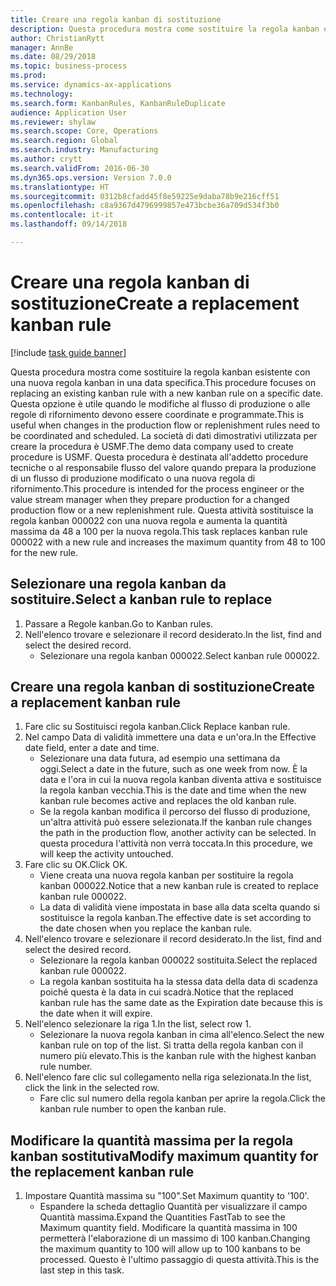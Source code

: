 ```yaml
--- 
title: Creare una regola kanban di sostituzione
description: Questa procedura mostra come sostituire la regola kanban esistente con una nuova regola kanban in una data specifica.
author: ChristianRytt
manager: AnnBe
ms.date: 08/29/2018
ms.topic: business-process
ms.prod: 
ms.service: dynamics-ax-applications
ms.technology: 
ms.search.form: KanbanRules, KanbanRuleDuplicate
audience: Application User
ms.reviewer: shylaw
ms.search.scope: Core, Operations
ms.search.region: Global
ms.search.industry: Manufacturing
ms.author: crytt
ms.search.validFrom: 2016-06-30
ms.dyn365.ops.version: Version 7.0.0
ms.translationtype: HT
ms.sourcegitcommit: 0312b8cfadd45f8e59225e9daba78b9e216cff51
ms.openlocfilehash: c8a9367d4796999857e473bcbe36a709d534f3b0
ms.contentlocale: it-it
ms.lasthandoff: 09/14/2018

---
```

# <a name="create-a-replacement-kanban-rule"></a><span data-ttu-id="14be8-103">Creare una regola kanban di sostituzione</span><span class="sxs-lookup"><span data-stu-id="14be8-103">Create a replacement kanban rule</span></span>

[!include [task guide banner](../../includes/task-guide-banner.md)]

<span data-ttu-id="14be8-104">Questa procedura mostra come sostituire la regola kanban esistente con una nuova regola kanban in una data specifica.</span><span class="sxs-lookup"><span data-stu-id="14be8-104">This procedure focuses on replacing an existing kanban rule with a new kanban rule on a specific date.</span></span> <span data-ttu-id="14be8-105">Questa opzione è utile quando le modifiche al flusso di produzione o alle regole di rifornimento devono essere coordinate e programmate.</span><span class="sxs-lookup"><span data-stu-id="14be8-105">This is useful when changes in the production flow or replenishment rules need to be coordinated and scheduled.</span></span> <span data-ttu-id="14be8-106">La società di dati dimostrativi utilizzata per creare la procedura è USMF.</span><span class="sxs-lookup"><span data-stu-id="14be8-106">The demo data company used to create procedure is USMF.</span></span> <span data-ttu-id="14be8-107">Questa procedura è destinata all'addetto procedure tecniche o al responsabile flusso del valore quando prepara la produzione di un flusso di produzione modificato o una nuova regola di rifornimento.</span><span class="sxs-lookup"><span data-stu-id="14be8-107">This procedure is intended for the process engineer or the value stream manager when they prepare production for a changed production flow or a new replenishment rule.</span></span> <span data-ttu-id="14be8-108">Questa attività sostituisce la regola kanban 000022 con una nuova regola e aumenta la quantità massima da 48 a 100 per la nuova regola.</span><span class="sxs-lookup"><span data-stu-id="14be8-108">This task replaces kanban rule 000022 with a new rule and increases the maximum quantity from 48 to 100 for the new rule.</span></span>


## <a name="select-a-kanban-rule-to-replace"></a><span data-ttu-id="14be8-109">Selezionare una regola kanban da sostituire.</span><span class="sxs-lookup"><span data-stu-id="14be8-109">Select a kanban rule to replace</span></span>
1. <span data-ttu-id="14be8-110">Passare a Regole kanban.</span><span class="sxs-lookup"><span data-stu-id="14be8-110">Go to Kanban rules.</span></span>
2. <span data-ttu-id="14be8-111">Nell'elenco trovare e selezionare il record desiderato.</span><span class="sxs-lookup"><span data-stu-id="14be8-111">In the list, find and select the desired record.</span></span>
    * <span data-ttu-id="14be8-112">Selezionare una regola kanban 000022.</span><span class="sxs-lookup"><span data-stu-id="14be8-112">Select kanban rule 000022.</span></span>  

## <a name="create-a-replacement-kanban-rule"></a><span data-ttu-id="14be8-113">Creare una regola kanban di sostituzione</span><span class="sxs-lookup"><span data-stu-id="14be8-113">Create a replacement kanban rule</span></span>
1. <span data-ttu-id="14be8-114">Fare clic su Sostituisci regola kanban.</span><span class="sxs-lookup"><span data-stu-id="14be8-114">Click Replace kanban rule.</span></span>
2. <span data-ttu-id="14be8-115">Nel campo Data di validità immettere una data e un'ora.</span><span class="sxs-lookup"><span data-stu-id="14be8-115">In the Effective date field, enter a date and time.</span></span>
    * <span data-ttu-id="14be8-116">Selezionare una data futura, ad esempio una settimana da oggi.</span><span class="sxs-lookup"><span data-stu-id="14be8-116">Select a date in the future, such as one week from now.</span></span> <span data-ttu-id="14be8-117">È la data e l'ora in cui la nuova regola kanban diventa attiva e sostituisce la regola kanban vecchia.</span><span class="sxs-lookup"><span data-stu-id="14be8-117">This is the date and time when the new kanban rule becomes active and replaces the old kanban rule.</span></span>  
    * <span data-ttu-id="14be8-118">Se la regola kanban modifica il percorso del flusso di produzione, un'altra attività può essere selezionata.</span><span class="sxs-lookup"><span data-stu-id="14be8-118">If the kanban rule changes the path in the production flow,  another activity can be selected.</span></span>  <span data-ttu-id="14be8-119">In questa procedura l'attività non verrà toccata.</span><span class="sxs-lookup"><span data-stu-id="14be8-119">In this procedure, we will keep the activity untouched.</span></span>  
3. <span data-ttu-id="14be8-120">Fare clic su OK.</span><span class="sxs-lookup"><span data-stu-id="14be8-120">Click OK.</span></span>
    * <span data-ttu-id="14be8-121">Viene creata una nuova regola kanban per sostituire la regola kanban 000022.</span><span class="sxs-lookup"><span data-stu-id="14be8-121">Notice that a new kanban rule is created to replace kanban rule 000022.</span></span>  
    * <span data-ttu-id="14be8-122">La data di validità viene impostata in base alla data scelta quando si sostituisce la regola kanban.</span><span class="sxs-lookup"><span data-stu-id="14be8-122">The effective date is set according to the date chosen when you replace the kanban rule.</span></span>  
4. <span data-ttu-id="14be8-123">Nell'elenco trovare e selezionare il record desiderato.</span><span class="sxs-lookup"><span data-stu-id="14be8-123">In the list, find and select the desired record.</span></span>
    * <span data-ttu-id="14be8-124">Selezionare la regola kanban 000022 sostituita.</span><span class="sxs-lookup"><span data-stu-id="14be8-124">Select the replaced kanban rule 000022.</span></span>  
    * <span data-ttu-id="14be8-125">La regola kanban sostituita ha la stessa data della data di scadenza poiché questa è la data in cui scadrà.</span><span class="sxs-lookup"><span data-stu-id="14be8-125">Notice that the replaced kanban rule has the same date as the Expiration date because this is the date when it will expire.</span></span>  
5. <span data-ttu-id="14be8-126">Nell'elenco selezionare la riga 1.</span><span class="sxs-lookup"><span data-stu-id="14be8-126">In the list, select row 1.</span></span>
    * <span data-ttu-id="14be8-127">Selezionare la nuova regola kanban in cima all'elenco.</span><span class="sxs-lookup"><span data-stu-id="14be8-127">Select the new kanban rule on top of the list.</span></span> <span data-ttu-id="14be8-128">Si tratta della regola kanban con il numero più elevato.</span><span class="sxs-lookup"><span data-stu-id="14be8-128">This is the kanban rule with the highest kanban rule number.</span></span>  
6. <span data-ttu-id="14be8-129">Nell'elenco fare clic sul collegamento nella riga selezionata.</span><span class="sxs-lookup"><span data-stu-id="14be8-129">In the list, click the link in the selected row.</span></span>
    * <span data-ttu-id="14be8-130">Fare clic sul numero della regola kanban per aprire la regola.</span><span class="sxs-lookup"><span data-stu-id="14be8-130">Click the kanban rule number to open the kanban rule.</span></span>  

## <a name="modify-maximum-quantity-for-the-replacement-kanban-rule"></a><span data-ttu-id="14be8-131">Modificare la quantità massima per la regola kanban sostitutiva</span><span class="sxs-lookup"><span data-stu-id="14be8-131">Modify maximum quantity for the replacement kanban rule</span></span>
1. <span data-ttu-id="14be8-132">Impostare Quantità massima su "100".</span><span class="sxs-lookup"><span data-stu-id="14be8-132">Set Maximum quantity to '100'.</span></span>
    * <span data-ttu-id="14be8-133">Espandere la scheda dettaglio Quantità per visualizzare il campo Quantità massima.</span><span class="sxs-lookup"><span data-stu-id="14be8-133">Expand the Quantities FastTab to see the Maximum quantity field.</span></span> <span data-ttu-id="14be8-134">Modificare la quantità massima in 100 permetterà l'elaborazione di un massimo di 100 kanban.</span><span class="sxs-lookup"><span data-stu-id="14be8-134">Changing the maximum quantity to 100 will allow up to 100 kanbans to be processed.</span></span>    <span data-ttu-id="14be8-135">Questo è l'ultimo passaggio di questa attività.</span><span class="sxs-lookup"><span data-stu-id="14be8-135">This is the last step in this task.</span></span>  


